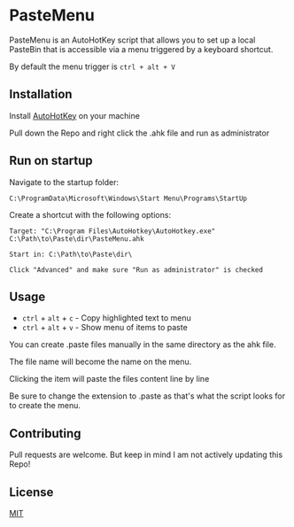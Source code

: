 # PasteMenu

PasteMenu is an AutoHotKey script that allows you to set up a local PasteBin that is accessible via a menu triggered by a keyboard shortcut.

By default the menu trigger is `ctrl + alt + V`

## Installation

Install [AutoHotKey](https://www.autohotkey.com/) on your machine

Pull down the Repo and right click the .ahk file and run as administrator

## Run on startup

Navigate to the startup folder:

`C:\ProgramData\Microsoft\Windows\Start Menu\Programs\StartUp`

Create a shortcut with the following options:

```
Target: "C:\Program Files\AutoHotkey\AutoHotkey.exe" C:\Path\to\Paste\dir\PasteMenu.ahk

Start in: C:\Path\to\Paste\dir\

Click "Advanced" and make sure "Run as administrator" is checked
```

## Usage

- `ctrl` + `alt` + `c` - Copy highlighted text to menu
- `ctrl` + `alt` + `v` - Show menu of items to paste

You can create .paste files manually in the same directory as the ahk file.


The file name will become the name on the menu.

Clicking the item will paste the files content line by line

Be sure to change the extension to .paste as that's what the script looks for to create the menu.

## Contributing
Pull requests are welcome. But keep in mind I am not actively updating this Repo!

## License
[MIT](https://choosealicense.com/licenses/mit/)